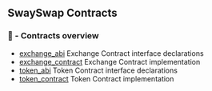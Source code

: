 ## SwaySwap Contracts

### 📗 - Contracts overview

- [exchange_abi](./exchange_abi) Exchange Contract interface declarations
- [exchange_contract](./exchange_contract/) Exchange Contract implementation
- [token_abi](./token_abi/) Token Contract interface declarations
- [token_contract](./token_contract/) Token Contract implementation